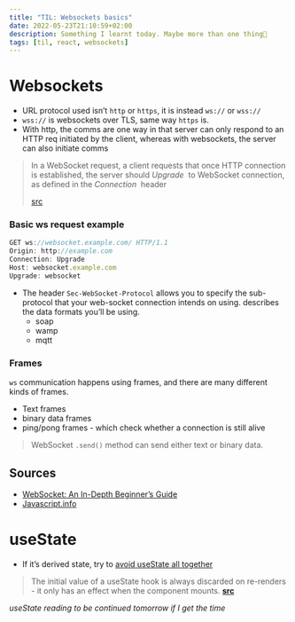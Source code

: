 ```yaml
---
title: "TIL: Websockets basics"
date: 2022-05-23T21:10:59+02:00
description: Something I learnt today. Maybe more than one thing👾
tags: [til, react, websockets]
---
```

# Websockets

- URL protocol used isn’t `http` or `https`, it is instead `ws://` or `wss://`
- `wss://` is websockets over TLS, same way `https` is.
- With http, the comms are one way in that server can only respond to an HTTP req initiated by the client, whereas with websockets, the server can also initiate comms

> In a WebSocket request, a client requests that once HTTP connection is established, the server should *Upgrade*
 to WebSocket connection, as defined in the *Connection*
 header
>
> [src](https://javascript.plainenglish.io/websocket-an-in-depth-beginners-guide-96f617c4c7a5) 

### Basic ws request example

```jsx
GET ws://websocket.example.com/ HTTP/1.1
Origin: http://example.com
Connection: Upgrade
Host: websocket.example.com
Upgrade: websocket
```

- The header `Sec-WebSocket-Protocol` allows you to specify the sub-protocol that your web-socket connection intends on using. describes the data formats you’ll be using.
    - soap
    - wamp
    - mqtt

### Frames

`ws` communication happens using frames, and there are many different kinds of frames.

- Text frames
- binary data frames
- ping/pong frames - which check whether a connection is still alive

> WebSocket `.send()` method can send either text or binary data.

## Sources

- [WebSocket: An In-Depth Beginner’s Guide](https://javascript.plainenglish.io/websocket-an-in-depth-beginners-guide-96f617c4c7a5)
- [Javascript.info](https://javascript.info/websocket)

# useState

- If it’s derived state, try to [avoid useState all together](https://tkdodo.eu/blog/dont-over-use-state)

> The initial value of a useState hook is always discarded on re-renders - it only has an effect when the component mounts.
**[src](https://tkdodo.eu/blog/putting-props-to-use-state)**

*useState reading to be continued tomorrow if I get the time*